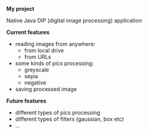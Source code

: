 **My project**

Native Java DIP (digital image processing) application

**Current features**

- reading images from anywhere:
    - from local drive
    - from URLs
- some kinds of pics processing:
    - greyscale
    - sepia
    - negative
- saving processed image

**Future features**

- different types of pics processing
- different types of filters (gaussian, box etc)
- ...

